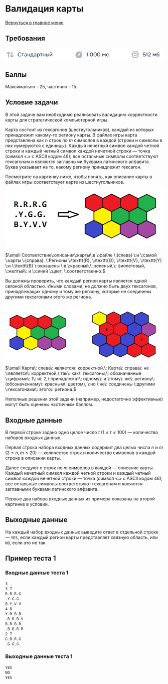 # Валидация карты

[Вернуться в главное меню](../../../)

## Требования

![Требования](image.png)

## Баллы

Максимально - 25, частично - 15.

## Условие задачи

В этой задаче вам необходимо реализовать валидацию корректности карты для стратегической компьютерной игры.

Карта состоит из гексагонов (шестиугольников), каждый из которых принадлежит какому-то региону карты. В файлах игры карта представлена как $n$ строк по $m$ символов в каждой (строки и символы в них нумеруются с единицы). Каждый нечетный символ каждой четной строки и каждый четный символ каждой нечетной строки — точка (символ «.» с ASCII кодом 46); все остальные символы соответствуют гексагонам и являются заглавными буквами латинского алфавита. Буква указывает на то, какому региону принадлежит гексагон.

Посмотрите на картинку ниже, чтобы понять, как описание карты в файлах игры соответствует карте из шестиугольников.

![image1](./map1.png)

$\small Соответствие\:описания\:карты\:в \:файле \:(слева) \:и \:самой \:карты \:(справа). \:Регионы \:\texttt{R}, \:\texttt{G}, \:\texttt{V}, \:\texttt{Y} \:и \:\texttt{B} \:окрашены \:в \:красный,\: зеленый,\: фиолетовый, \:желтый\: и \:синий \:цвет, \:соответственно.$

Вы должны проверить, что каждый регион карты является одной связной областью. Иными словами, не должно быть двух гексагонов, принадлежащих одному и тому же региону, которые не соединены другими гексагонами этого же региона.

![image2](./map2.png)
$\small Карта\: слева\: является\: корректной.\: Карта\: справа\: не \:является\: корректной,\:так\: как\: гексагоны,\: обозначенные \:цифрами\: 1\: и\: 2,\:принадлежат\: одному\: и \:тому\: же\: региону\: (обозначенному\: красным\: цветом), \:но \:не\: соединены \:другими \:гексагонами\: этого\: региона.$

Неполные решения этой задачи (например, недостаточно эффективные) могут быть оценены частичным баллом.

## Входные данные

В первой строке задано одно целое число $t$ ($1 \le t \le 100$) — количество наборов входных данных.

Первая строка набора входных данных содержит два целых числа $n$ и $m$ ($2 \le n, m \le 20$) — количество строк и количество символов в каждой строке в описании карты.

Далее следуют $n$ строк по $m$ символов в каждой — описание карты. Каждый нечетный символ каждой четной строки и каждый четный символ каждой нечетной строки — точка (символ «.» с ASCII кодом 46); все остальные символы соответствуют гексагонам и являются заглавными буквами латинского алфавита.

Первые два набора входных данных из примера показаны на второй картинке в условии.

## Выходные данные

На каждый набор входных данных выведите ответ в отдельной строке — $\texttt{YES}$, если каждый регион карты представляет связную область, или $\texttt{NO}$, если это не так.

## Пример теста 1

### Входные данные теста 1

```text
3
3 7
R.R.R.G
.Y.G.G.
B.Y.V.V
4 8
Y.R.B.B.
.R.R.B.V
B.R.B.R.
.B.B.R.R
2 7
G.B.R.G
.G.G.G.

```

### Выходные данные теста 1

```text
YES
NO
YES

```

